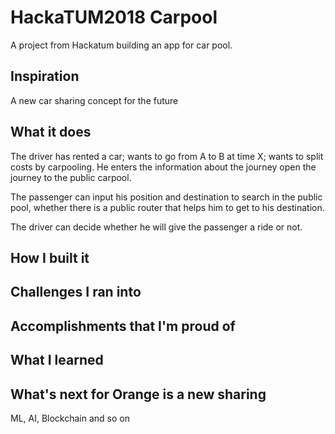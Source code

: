 # HackaTUM2018 Carpool

A project from Hackatum building an app for car pool.

## Inspiration
A new car sharing concept for the future 

## What it does
The driver has rented a car; wants to go from A to B at time X; wants to split costs by carpooling. He enters the information about the journey open the journey to the public carpool.

The passenger can input his position and destination to search in the public pool, whether there is a public router that helps him to get to his destination.  

The driver can decide whether he will give the passenger a ride or not.

## How I built it

## Challenges I ran into

## Accomplishments that I'm proud of

## What I learned

## What's next for Orange is a new sharing
 ML, AI, Blockchain and so on